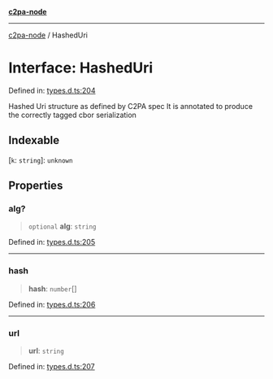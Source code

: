 [**c2pa-node**](../README.md)

***

[c2pa-node](../README.md) / HashedUri

# Interface: HashedUri

Defined in: [types.d.ts:204](https://github.com/contentauth/c2pa-node-v2/blob/89b34f9846b48a2d62e217587555c0cf0305136a/js-src/types.d.ts#L204)

Hashed Uri structure as defined by C2PA spec It is annotated to produce the correctly tagged cbor serialization

## Indexable

\[`k`: `string`\]: `unknown`

## Properties

### alg?

> `optional` **alg**: `string`

Defined in: [types.d.ts:205](https://github.com/contentauth/c2pa-node-v2/blob/89b34f9846b48a2d62e217587555c0cf0305136a/js-src/types.d.ts#L205)

***

### hash

> **hash**: `number`[]

Defined in: [types.d.ts:206](https://github.com/contentauth/c2pa-node-v2/blob/89b34f9846b48a2d62e217587555c0cf0305136a/js-src/types.d.ts#L206)

***

### url

> **url**: `string`

Defined in: [types.d.ts:207](https://github.com/contentauth/c2pa-node-v2/blob/89b34f9846b48a2d62e217587555c0cf0305136a/js-src/types.d.ts#L207)
